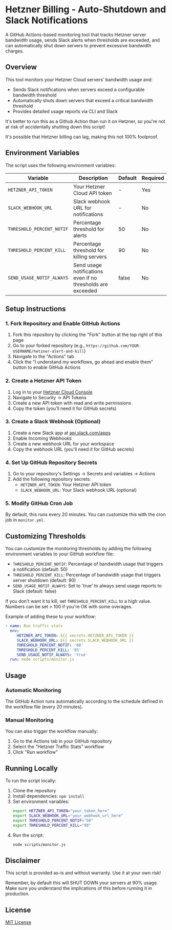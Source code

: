 # Hetzner Billing - Auto-Shutdown and Slack Notifications

A GitHub Actions-based monitoring tool that tracks Hetzner server bandwidth usage, sends Slack alerts when thresholds are exceeded, and can automatically shut down servers to prevent excessive bandwidth charges.

## Overview

This tool monitors your Hetzner Cloud servers' bandwidth usage and:
- Sends Slack notifications when servers exceed a configurable bandwidth threshold
- Automatically shuts down servers that exceed a critical bandwidth threshold
- Provides detailed usage reports via CLI and Slack

It's better to run this as a Github Action than run it on Hetzner, so you're not at risk of accidentally shutting down this script!

It's possible that Hetzner billing can lag, making this not 100% foolproof.

## Environment Variables

The script uses the following environment variables:

| Variable | Description | Default | Required |
|----------|-------------|---------|----------|
| `HETZNER_API_TOKEN` | Your Hetzner Cloud API token | - | Yes |
| `SLACK_WEBHOOK_URL` | Slack webhook URL for notifications | - | No |
| `THRESHOLD_PERCENT_NOTIF` | Percentage threshold for alerts | 50 | No |
| `THRESHOLD_PERCENT_KILL` | Percentage threshold for killing servers | 90 | No |
| `SEND_USAGE_NOTIF_ALWAYS` | Send usage notifications even if no thresholds are exceeded | false | No |

## Setup Instructions

### 1. Fork Repository and Enable GitHub Actions

1. Fork this repository by clicking the "Fork" button at the top right of this page
2. Go to your forked repository (e.g., `https://github.com/YOUR-USERNAME/hetzner-alert-and-kill`)
3. Navigate to the "Actions" tab
4. Click the "I understand my workflows, go ahead and enable them" button to enable GitHub Actions

### 2. Create a Hetzner API Token

1. Log in to your [Hetzner Cloud Console](https://console.hetzner.cloud/)
2. Navigate to Security → API Tokens
3. Create a new API token with read and write permissions
4. Copy the token (you'll need it for GitHub secrets)

### 3. Create a Slack Webhook (Optional)

1. Create a new Slack app at [api.slack.com/apps](https://api.slack.com/apps)
2. Enable Incoming Webhooks
3. Create a new webhook URL for your workspace
4. Copy the webhook URL (you'll need it for GitHub secrets)

### 4. Set Up GitHub Repository Secrets

1. Go to your repository's Settings → Secrets and variables → Actions
2. Add the following repository secrets:
   - `HETZNER_API_TOKEN`: Your Hetzner API token
   - `SLACK_WEBHOOK_URL`: Your Slack webhook URL (optional)

### 5. Modify GitHub Cron Job

By default, this runs every 20 minutes. You can customize this with the cron job in `monitor.yml`.

## Customizing Thresholds

You can customize the monitoring thresholds by adding the following environment variables to your GitHub workflow file:

- `THRESHOLD_PERCENT_NOTIF`: Percentage of bandwidth usage that triggers a notification (default: 50)
- `THRESHOLD_PERCENT_KILL`: Percentage of bandwidth usage that triggers server shutdown (default: 90)
- `SEND_USAGE_NOTIF_ALWAYS`: Set to 'true' to always send usage reports to Slack (default: false)

If you don't want it to kill, set `THRESHOLD_PERCENT_KILL` to a high value. Numbers can be set > 100 if you're OK with some overages.

Example of adding these to your workflow:

```yaml
- name: Run traffic stats
  env:
     HETZNER_API_TOKEN: ${{ secrets.HETZNER_API_TOKEN }}
     SLACK_WEBHOOK_URL: ${{ secrets.SLACK_WEBHOOK_URL }}
     THRESHOLD_PERCENT_NOTIF: '60'
     THRESHOLD_PERCENT_KILL: '95'
     SEND_USAGE_NOTIF_ALWAYS: 'true'
  run: node scripts/monitor.js
```

## Usage

### Automatic Monitoring

The GitHub Action runs automatically according to the schedule defined in the workflow file (every 20 minutes).

### Manual Monitoring

You can also trigger the workflow manually:
1. Go to the Actions tab in your GitHub repository
2. Select the "Hetzner Traffic Stats" workflow
3. Click "Run workflow"

## Running Locally

To run the script locally:

1. Clone the repository
2. Install dependencies: `npm install`
3. Set environment variables:
   ```bash
   export HETZNER_API_TOKEN="your_token_here"
   export SLACK_WEBHOOK_URL="your_webhook_url_here"
   export THRESHOLD_PERCENT_NOTIF="50"
   export THRESHOLD_PERCENT_KILL="90"
   ```
4. Run the script:
   ```bash
   node scripts/monitor.js
   ```

## Disclaimer
This script is provided as-is and without warranty. Use it at your own risk!

Remember, by default this will SHUT DOWN your servers at 90% usage. Make sure you understand the implications of this before running it in production.

## License

[MIT License](LICENSE)
